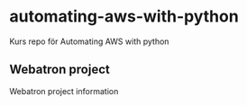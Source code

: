 # automating-aws-with-python
Kurs repo för Automating AWS with python

## Webatron project
Webatron project information
